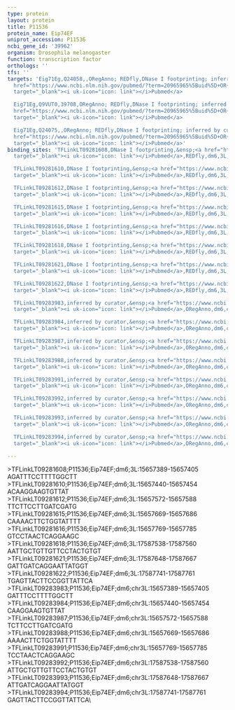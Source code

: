 ```yaml
---
type: protein
layout: protein
title: P11536
protein_name: Eip74EF
uniprot_accession: P11536
ncbi_gene_id: '39962'
organism: Drosophila melanogaster
function: transcription factor
orthologs: ''
tfs: ''
targets: 'Eig71Eg,Q24058,,ORegAnno; REDfly,DNase I footprinting; inferred by curator,&ensp;<a
  href="https://www.ncbi.nlm.nih.gov/pubmed/?term=20965965%5Buid%5D+OR+26578589%5Buid%5D+OR+8557043%5Buid%5D+OR+2208281%5Buid%5D"
  target="_blank"><i uk-icon="icon: link"></i>Pubmed</a>

  Eig71Eg,Q9VUT0,39708,ORegAnno; REDfly,DNase I footprinting; inferred by curator,&ensp;<a
  href="https://www.ncbi.nlm.nih.gov/pubmed/?term=20965965%5Buid%5D+OR+26578589%5Buid%5D+OR+8557043%5Buid%5D+OR+2208281%5Buid%5D"
  target="_blank"><i uk-icon="icon: link"></i>Pubmed</a>

  Eig71Eg,Q24075,,ORegAnno; REDfly,DNase I footprinting; inferred by curator,&ensp;<a
  href="https://www.ncbi.nlm.nih.gov/pubmed/?term=20965965%5Buid%5D+OR+26578589%5Buid%5D+OR+8557043%5Buid%5D+OR+2208281%5Buid%5D"
  target="_blank"><i uk-icon="icon: link"></i>Pubmed</a>'
binding_sites: 'TFLinkLT09281608,DNase I footprinting,&ensp;<a href="https://www.ncbi.nlm.nih.gov/pubmed/?term=8557043;20965965%5Buid%5D"
  target="_blank"><i uk-icon="icon: link"></i>Pubmed</a>,REDfly,dm6,3L,15657389,15657405,NA

  TFLinkLT09281610,DNase I footprinting,&ensp;<a href="https://www.ncbi.nlm.nih.gov/pubmed/?term=8557043;20965965%5Buid%5D"
  target="_blank"><i uk-icon="icon: link"></i>Pubmed</a>,REDfly,dm6,3L,15657440,15657454,NA

  TFLinkLT09281612,DNase I footprinting,&ensp;<a href="https://www.ncbi.nlm.nih.gov/pubmed/?term=8557043;20965965%5Buid%5D"
  target="_blank"><i uk-icon="icon: link"></i>Pubmed</a>,REDfly,dm6,3L,15657572,15657588,NA

  TFLinkLT09281615,DNase I footprinting,&ensp;<a href="https://www.ncbi.nlm.nih.gov/pubmed/?term=8557043;20965965%5Buid%5D"
  target="_blank"><i uk-icon="icon: link"></i>Pubmed</a>,REDfly,dm6,3L,15657669,15657686,NA

  TFLinkLT09281616,DNase I footprinting,&ensp;<a href="https://www.ncbi.nlm.nih.gov/pubmed/?term=8557043;20965965%5Buid%5D"
  target="_blank"><i uk-icon="icon: link"></i>Pubmed</a>,REDfly,dm6,3L,15657769,15657785,NA

  TFLinkLT09281618,DNase I footprinting,&ensp;<a href="https://www.ncbi.nlm.nih.gov/pubmed/?term=2208281;20965965%5Buid%5D"
  target="_blank"><i uk-icon="icon: link"></i>Pubmed</a>,REDfly,dm6,3L,17587538,17587560,NA

  TFLinkLT09281621,DNase I footprinting,&ensp;<a href="https://www.ncbi.nlm.nih.gov/pubmed/?term=2208281;20965965%5Buid%5D"
  target="_blank"><i uk-icon="icon: link"></i>Pubmed</a>,REDfly,dm6,3L,17587648,17587667,NA

  TFLinkLT09281622,DNase I footprinting,&ensp;<a href="https://www.ncbi.nlm.nih.gov/pubmed/?term=2208281;20965965%5Buid%5D"
  target="_blank"><i uk-icon="icon: link"></i>Pubmed</a>,REDfly,dm6,3L,17587741,17587761,NA

  TFLinkLT09283983,inferred by curator,&ensp;<a href="https://www.ncbi.nlm.nih.gov/pubmed/?term=8557043%5Buid%5D"
  target="_blank"><i uk-icon="icon: link"></i>Pubmed</a>,ORegAnno,dm6,chr3L,15657389,15657405,+

  TFLinkLT09283984,inferred by curator,&ensp;<a href="https://www.ncbi.nlm.nih.gov/pubmed/?term=8557043%5Buid%5D"
  target="_blank"><i uk-icon="icon: link"></i>Pubmed</a>,ORegAnno,dm6,chr3L,15657440,15657454,+

  TFLinkLT09283987,inferred by curator,&ensp;<a href="https://www.ncbi.nlm.nih.gov/pubmed/?term=8557043%5Buid%5D"
  target="_blank"><i uk-icon="icon: link"></i>Pubmed</a>,ORegAnno,dm6,chr3L,15657572,15657588,+

  TFLinkLT09283988,inferred by curator,&ensp;<a href="https://www.ncbi.nlm.nih.gov/pubmed/?term=8557043%5Buid%5D"
  target="_blank"><i uk-icon="icon: link"></i>Pubmed</a>,ORegAnno,dm6,chr3L,15657669,15657686,+

  TFLinkLT09283991,inferred by curator,&ensp;<a href="https://www.ncbi.nlm.nih.gov/pubmed/?term=8557043%5Buid%5D"
  target="_blank"><i uk-icon="icon: link"></i>Pubmed</a>,ORegAnno,dm6,chr3L,15657769,15657785,+

  TFLinkLT09283992,inferred by curator,&ensp;<a href="https://www.ncbi.nlm.nih.gov/pubmed/?term=2208281%5Buid%5D"
  target="_blank"><i uk-icon="icon: link"></i>Pubmed</a>,ORegAnno,dm6,chr3L,17587538,17587560,+

  TFLinkLT09283993,inferred by curator,&ensp;<a href="https://www.ncbi.nlm.nih.gov/pubmed/?term=2208281%5Buid%5D"
  target="_blank"><i uk-icon="icon: link"></i>Pubmed</a>,ORegAnno,dm6,chr3L,17587648,17587667,+

  TFLinkLT09283994,inferred by curator,&ensp;<a href="https://www.ncbi.nlm.nih.gov/pubmed/?term=2208281%5Buid%5D"
  target="_blank"><i uk-icon="icon: link"></i>Pubmed</a>,ORegAnno,dm6,chr3L,17587741,17587761,+'

---
```

\>TFLinkLT09281608;P11536;Eip74EF;dm6;3L:15657389-15657405\AGATTTCCTTTTGGCTT\\>TFLinkLT09281610;P11536;Eip74EF;dm6;3L:15657440-15657454\ACAAGGAAGTGTTAT\\>TFLinkLT09281612;P11536;Eip74EF;dm6;3L:15657572-15657588\TTCTTCCTTGATCGATG\\>TFLinkLT09281615;P11536;Eip74EF;dm6;3L:15657669-15657686\CAAAACTTCTGGTATTTT\\>TFLinkLT09281616;P11536;Eip74EF;dm6;3L:15657769-15657785\GTCCTAACTCAGGAAGC\\>TFLinkLT09281618;P11536;Eip74EF;dm6;3L:17587538-17587560\AATTGCTGTTGTTCCTACTGTGT\\>TFLinkLT09281621;P11536;Eip74EF;dm6;3L:17587648-17587667\GATTGATCAGGAATTATGGT\\>TFLinkLT09281622;P11536;Eip74EF;dm6;3L:17587741-17587761\TGAGTTACTTCCGGTTATTCA\\>TFLinkLT09283983;P11536;Eip74EF;dm6;chr3L:15657389-15657405\GATTTCCTTTTGGCTT\\>TFLinkLT09283984;P11536;Eip74EF;dm6;chr3L:15657440-15657454\CAAGGAAGTGTTAT\\>TFLinkLT09283987;P11536;Eip74EF;dm6;chr3L:15657572-15657588\TCTTCCTTGATCGATG\\>TFLinkLT09283988;P11536;Eip74EF;dm6;chr3L:15657669-15657686\AAAACTTCTGGTATTTT\\>TFLinkLT09283991;P11536;Eip74EF;dm6;chr3L:15657769-15657785\TCCTAACTCAGGAAGC\\>TFLinkLT09283992;P11536;Eip74EF;dm6;chr3L:17587538-17587560\ATTGCTGTTGTTCCTACTGTGT\\>TFLinkLT09283993;P11536;Eip74EF;dm6;chr3L:17587648-17587667\ATTGATCAGGAATTATGGT\\>TFLinkLT09283994;P11536;Eip74EF;dm6;chr3L:17587741-17587761\GAGTTACTTCCGGTTATTCA\